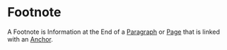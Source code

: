 # Footnote

A Footnote is Information at the End of a [Paragraph](700003.md) or [Page](700002.md) that is linked with an [Anchor](70005.md).
